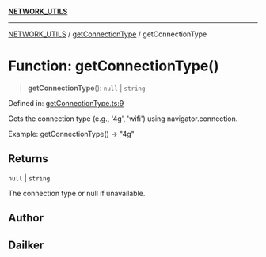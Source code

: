 [**NETWORK_UTILS**](../../README.md)

***

[NETWORK_UTILS](../../README.md) / [getConnectionType](../README.md) / getConnectionType

# Function: getConnectionType()

> **getConnectionType**(): `null` \| `string`

Defined in: [getConnectionType.ts:9](https://github.com/dailker/everyutil/blob/2a1290e25c1270a5e1af64099b97f8d5fc086e59/src/network/getConnectionType.ts#L9)

Gets the connection type (e.g., '4g', 'wifi') using navigator.connection.

Example: getConnectionType() → "4g"

## Returns

`null` \| `string`

The connection type or null if unavailable.

## Author

## Dailker
